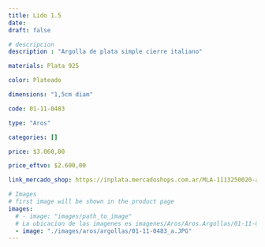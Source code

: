 ```yaml
---
title: Lido 1.5
date: 
draft: false

# descripcion
description : "Argolla de plata simple cierre italiano"

materials: Plata 925

color: Plateado

dimensions: "1,5cm diam"

code: 01-11-0483

type: "Aros"

categories: []

price: $3.060,00

price_eftvo: $2.600,00

link_mercado_shop: https://inplata.mercadoshops.com.ar/MLA-1113250020-argollas-de-plata-925-lido-1.5cm-_JM

# Images
# first image will be shown in the product page
images:
  # - image: "images/path_to_image"
  # La ubicacion de las imagenes es imagenes/Aros/Aros.Argollas/01-11-0483-lido-1.5
  - image: "./images/aros/argollas/01-11-0483_a.JPG"
---
```

